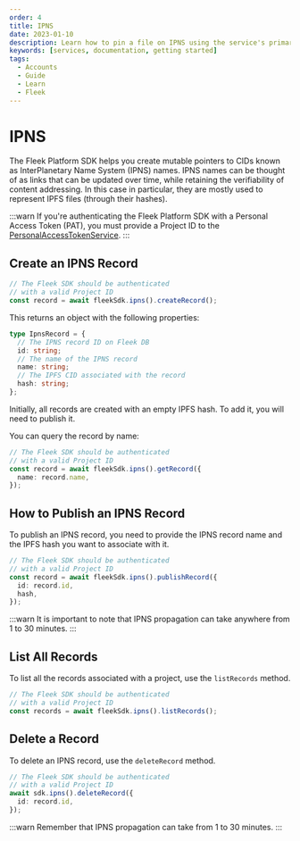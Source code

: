 ```yaml
---
order: 4
title: IPNS
date: 2023-01-10
description: Learn how to pin a file on IPNS using the service's primary methods. Upload files individually, in bulk, or directly from your local system.
keywords: [services, documentation, getting started]
tags:
  - Accounts
  - Guide
  - Learn
  - Fleek
---
```


# IPNS

The Fleek Platform SDK helps you create mutable pointers to CIDs known as InterPlanetary Name System (IPNS) names. IPNS names can be thought of as links that can be updated over time, while retaining the verifiability of content addressing. In this case in particular, they are mostly used to represent IPFS files (through their hashes).

:::warn
If you're authenticating the Fleek Platform SDK with a Personal Access Token (PAT), you must provide a Project ID to the [PersonalAccessTokenService](/src/content/docs/SDK/index.md#personalaccesstokenservice).
:::

## Create an IPNS Record

```typescript
// The Fleek SDK should be authenticated
// with a valid Project ID
const record = await fleekSdk.ipns().createRecord();
```

This returns an object with the following properties:

```typescript
type IpnsRecord = {
  // The IPNS record ID on Fleek DB
  id: string;
  // The name of the IPNS record
  name: string;
  // The IPFS CID associated with the record
  hash: string;
};
```

Initially, all records are created with an empty IPFS hash. To add it, you will need to publish it.

You can query the record by name:

```typescript
// The Fleek SDK should be authenticated
// with a valid Project ID
const record = await fleekSdk.ipns().getRecord({
  name: record.name,
});
```

## How to Publish an IPNS Record

To publish an IPNS record, you need to provide the IPNS record name and the IPFS hash you want to associate with it.

```typescript
// The Fleek SDK should be authenticated
// with a valid Project ID
const record = await fleekSdk.ipns().publishRecord({
  id: record.id,
  hash,
});
```

:::warn
It is important to note that IPNS propagation can take anywhere from 1 to 30 minutes.
:::

## List All Records

To list all the records associated with a project, use the `listRecords` method.

```typescript
// The Fleek SDK should be authenticated
// with a valid Project ID
const records = await fleekSdk.ipns().listRecords();
```

## Delete a Record

To delete an IPNS record, use the `deleteRecord` method.

```typescript
// The Fleek SDK should be authenticated
// with a valid Project ID
await sdk.ipns().deleteRecord({
  id: record.id,
});
```

:::warn
Remember that IPNS propagation can take from 1 to 30 minutes.
:::
